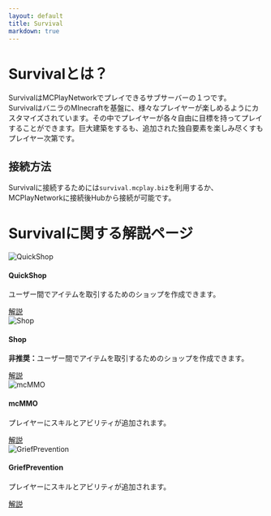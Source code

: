 ```yaml
---
layout: default
title: Survival
markdown: true
---
```

# Survivalとは？

SurvivalはMCPlayNetworkでプレイできるサブサーバーの１つです。  
SurvivalはバニラのMInecraftを基盤に、様々なプレイヤーが楽しめるようにカスタマイズされています。その中でプレイヤーが各々自由に目標を持ってプレイすることができます。巨大建築をするも、追加された独自要素を楽しみ尽くすもプレイヤー次第です。  

## 接続方法

Survivalに接続するためには`survival.mcplay.biz`を利用するか、MCPlayNetworkに接続後Hubから接続が可能です。  

# Survivalに関する解説ページ

<div class="row wow fadeIn" style="visibility: visible; animation-name: fadeIn;">
  <div class="col-lg-4 col-md-12 mb-4">
    <div class="card">
      <div class="view overlay">
        <img class="card-img-top" src="{{site.github.url}}/assets/img/QuickShop.png"
          alt="QuickShop">
        <a href="{{site.github.url}}/servers/survival/quickshop">
          <div class="mask rgba-white-slight"></div>
        </a>
      </div>
      <div class="card-body">
        <h4 class="card-title">QuickShop</h4>
        <p class="card-text">ユーザー間でアイテムを取引するためのショップを作成できます。</p>
        <a href="{{site.github.url}}/servers/survival/quickshop" class="btn btn-primary">解説</a>
      </div>
    </div>
  </div>
  <div class="col-lg-4 col-md-12 mb-4">
    <div class="card">
      <div class="view overlay">
        <img class="card-img-top" src="{{site.github.url}}/assets/img/shop.png"
          alt="Shop">
        <a href="{{site.github.url}}/servers/survival/shop">
          <div class="mask rgba-white-slight"></div>
        </a>
      </div>
      <div class="card-body">
        <h4 class="card-title">Shop</h4>
        <p class="card-text"><b>非推奨：</b>ユーザー間でアイテムを取引するためのショップを作成できます。</p>
        <a href="{{site.github.url}}/servers/survival/shop" class="btn btn-primary">解説</a>
      </div>
    </div>
  </div>
  <div class="col-lg-4 col-md-12 mb-4">
    <div class="card">
      <div class="view overlay">
        <img class="card-img-top" src="{{site.github.url}}/assets/img/mcMMO.png"
          alt="mcMMO">
        <a href="{{site.github.url}}/servers/survival/mcMMO/">
          <div class="mask rgba-white-slight"></div>
        </a>
      </div>
      <div class="card-body">
        <h4 class="card-title">mcMMO</h4>
        <p class="card-text">プレイヤーにスキルとアビリティが追加されます。</p>
        <a href="{{site.github.url}}/servers/survival/mcMMO/" class="btn btn-primary">解説</a>
      </div>
    </div>
  </div>
</div>
<div class="row wow fadeIn">
  <div class="col-lg-4 col-md-12 mb-4">
    <div class="card">
      <div class="view overlay">
        <img class="card-img-top" src="{{site.github.url}}/assets/img/GriefPrevention.png"
          alt="GriefPrevention">
        <a href="{{site.github.url}}/servers/survival/GriefPrevention">
          <div class="mask rgba-white-slight"></div>
        </a>
      </div>
      <div class="card-body">
        <h4 class="card-title">GriefPrevention</h4>
        <p class="card-text">プレイヤーにスキルとアビリティが追加されます。</p>
        <a href="{{site.github.url}}/servers/survival/GriefPrevention" class="btn btn-primary">解説</a>
      </div>
    </div>
  </div>
</div>